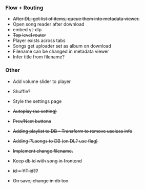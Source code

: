 ### Flow + Routing

- ~~After DL, get list of items, queue them into metadata viewer.~~
- Open song reader after download
- embed yt-dlp
- ~~Top level router~~
- Player exists across tabs
- Songs get uploader set as album on download
- Filename can be changed in metadata viewer
- Infer title from filename?

### Other

- Add volume slider to player
- Shuffle?
- Style the settings page

- ~~Autoplay (as setting)~~
- ~~Prev/Next buttons~~
- ~~Adding playlist to DB - Transform to remove useless info~~
- ~~Adding PLsongs to DB (on DL? use flag)~~
- ~~Implement change filename.~~
- ~~Keep db id with song in frontend~~
- ~~id = YT id??~~
- ~~On save, change in db too~~
